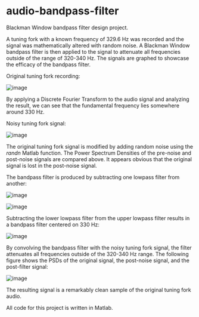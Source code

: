 # audio-bandpass-filter

Blackman Window bandpass filter design project.

A tuning fork with a known frequency of 329.6 Hz was recorded and the signal was mathematically altered with random noise. A Blackman Window bandpass filter is then applied to the signal to attenuate all frequencies outside of the range of 320-340 Hz. The signals are graphed to showcase the efficacy of the bandpass filter.

Original tuning fork recording:

![image](https://user-images.githubusercontent.com/22338183/109895624-6344b680-7c44-11eb-9a00-7f4e073bac17.png)

By applying a Discrete Fourier Transform to the audio signal and analyzing the result, we can see that the fundamental frequency lies somewhere around 330 Hz.


Noisy tuning fork signal:

![image](https://user-images.githubusercontent.com/22338183/109896141-507eb180-7c45-11eb-9a2f-57df83ac24f6.png)

The original tuning fork signal is modified by adding random noise using the _randn_ Matlab function. 
The Power Spectrum Densities of the pre-noise and post-noise signals are compared above. It appears obvious that the original signal is lost in the post-noise signal.


The bandpass filter is produced by subtracting one lowpass filter from another:

![image](https://user-images.githubusercontent.com/22338183/109896846-87a19280-7c46-11eb-9237-e67beeea7ae7.png)

![image](https://user-images.githubusercontent.com/22338183/109896854-8b351980-7c46-11eb-9cfb-b0adf0d68503.png)

Subtracting the lower lowpass filter from the upper lowpass filter results in a bandpass filter centered on 330 Hz:

![image](https://user-images.githubusercontent.com/22338183/109896899-a2740700-7c46-11eb-8a32-95ee40095db9.png)

By convolving the bandpass filter with the noisy tuning fork signal, the filter attenuates all frequencies outside of the 320-340 Hz range. 
The following figure shows the PSDs of the original signal, the post-noise signal, and the post-filter signal:

![image](https://user-images.githubusercontent.com/22338183/109897334-67be9e80-7c47-11eb-9e31-7a3dd02e0409.png)

The resulting signal is a remarkably clean sample of the original tuning fork audio.

All code for this project is written in Matlab.
